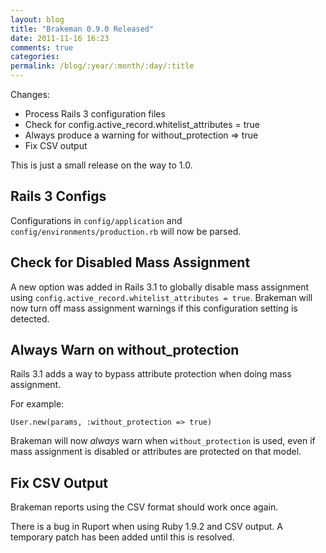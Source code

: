 ```yaml
---
layout: blog
title: "Brakeman 0.9.0 Released"
date: 2011-11-16 16:23
comments: true
categories: 
permalink: /blog/:year/:month/:day/:title
---
```


Changes:

 * Process Rails 3 configuration files
 * Check for config.active_record.whitelist_attributes = true
 * Always produce a warning for without_protection => true
 * Fix CSV output

This is just a small release on the way to 1.0.

## Rails 3 Configs

Configurations in `config/application` and `config/environments/production.rb` will now be parsed.

## Check for Disabled Mass Assignment

A new option was added in Rails 3.1 to globally disable mass assignment using `config.active_record.whitelist_attributes = true`. Brakeman will now turn off mass assignment warnings if this configuration setting is detected.

## Always Warn on without_protection

Rails 3.1 adds a way to bypass attribute protection when doing mass assignment.

For example:

    User.new(params, :without_protection => true)

Brakeman will now _always_ warn when `without_protection` is used, even if mass assignment is disabled or attributes are protected on that model.

## Fix CSV Output

Brakeman reports using the CSV format should work once again.

There is a bug in Ruport when using Ruby 1.9.2 and CSV output. A temporary patch has been added until this is resolved.
